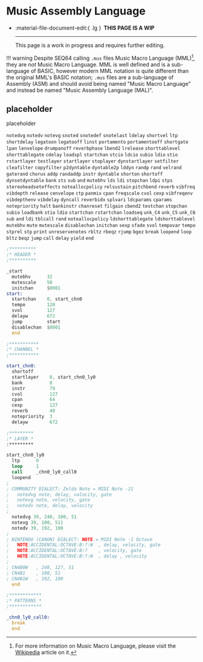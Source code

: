 # Music Assembly Language

<div class="grid cards" markdown>

-   :material-file-document-edit:{ .lg } __&nbsp;THIS PAGE IS A WIP__
  
    ---

    This page is a work in progress and requires further editing.

</div>

!!! warning
    Despite SEQ64 calling `.mus` files Music Macro Language (MML)[^1], they are *not* Music Macro Language. MML is well defined and is a sub-language of BASIC, however modern MML notation is quite different than the original MML's BASIC notation; `.mus` files are a sub-language of Assembly (ASM) and should avoid being named "Music Macro Language" and instead be named "Music Assembly Language (MAL)".

## placeholder
placeholder

`notedvg`
`notedv`
`notevg`
`snoted`
`snotedef`
`snotelast`
`ldelay`
`shortvel`
`ltp`
`shortdelay`
`legatoon`
`legatooff`
`linst`
`portamento`
`portamentooff`
`shortgate`
`lpan`
`lenvelope`
`drumpanoff`
`reverbphase`
`lbend2`
`lrelease`
`shorttablevel`
`shorttablegate`
`cdelay`
`loadspl`
`startchan`
`stcio`
`ldcio`
`subio`
`ldio`
`stio`
`rstartlayer`
`testlayer`
`startlayer`
`stoplayer`
`dynstartlayer`
`setfilter`
`cleafilter`
`copyfilter`
`p2dyntable`
`dyntable2p`
`lddyn`
`randp`
`rand`
`velrand`
`gaterand`
`chorus`
`addp`
`randaddp`
`instr`
`dyntable`
`shorton`
`shortoff`
`dynsetdyntable`
`bank`
`sts`
`sub`
`and`
`mutebhv`
`lds`
`ldi`
`stopchan`
`ldpi`
`stps`
`stereoheadseteffects`
`noteallocpolicy`
`relsustain`
`pitchbend`
`reverb`
`vibfreq`
`vibdepth`
`release`
`cenvelope`
`ctp`
`panmix`
`cpan`
`freqscale`
`cvol`
`cexp`
`vibfreqenv`
`vibdepthenv`
`vibdelay`
`dyncall`
`reverbidx`
`splvari`
`ldcparams`
`cparams`
`notepriority`
`halt`
`bankinstr`
`chanreset`
`filgain`
`cbend2`
`testchan`
`stopchan`
`subio`
`loadbank`
`stio`
`ldio`
`startchan`
`rstartchan`
`loadseq`
`unk_C4`
`unk_C5`
`unk_C6`
`sub`
`and`
`ldi`
`tblcall`
`rand`
`noteallocpolicy`
`ldshorttablegate`
`ldshorttablevel`
`mutebhv`
`mute`
`mutescale`
`disablechan`
`initchan`
`sexp`
`sfade`
`svol`
`tempovar`
`tempo`
`stprel`
`stp`
`print`
`unreservenotes`
`rbltz`
`rbeqz`
`rjump`
`bgez`
`break`
`loopend`
`loop`
`bltz`
`beqz`
`jump`
`call`
`delay`
`yield`
`end`

[^1]: For more information on Music Macro Language, please visit the [Wikipedia](https://en.wikipedia.org/wiki/Music_Macro_Language) article on it.

```asm linenums="0" title="sequence.mus"
;**********
;* HEADER *
;**********

_start
  mutebhv      32
  mutescale    50
  initchan     $0001
start:
  startchan    0, start_chn0
  tempo        120
  svol         127
  delayw       672
  jump         start
  disablechan  $0001
  end

;***********
;* CHANNEL *
;***********

start_chn0:
  shortoff
  startlayer    0, start_chn0_ly0
  bank          0
  instr         79
  cvol          127
  cpan          64
  cexp          127
  reverb        40
  notepriority  3
  delayw        672

;*********
;* LAYER *
:*********

start_chn0_ly0
  ltp      0
  loop     1
  call     _chn0_ly0_call0
  loopend
;
; COMMUNITY DIALECT: Zelda Note = MIDI Note -21
;   notedvg note, delay, valocity, gate
;   notevg note, velocity, gate
;   notedv note, delay, velocity
;
  notedvg 39, 240, 100, 51
  notevg 39, 100, 511
  notedv 39, 192, 100
;
; NINTENDO (CANON) DIALECT: NOTE = MIDI Note -1 Octave
;   NOTE:ACCIDENTAL:OCTAVE:B:?:W  , delay, velocity, gate
;   NOTE:ACCIDENTAL:OCTAVE:B:?    , velocity, gate
;   NOTE:ACCIDENTAL:OCTAVE:B:?:W  , delay , velocity
;
; CN4B0W   , 240, 127, 51
; CN4B1    , 100, 51
; CN4B1W   , 192, 100
  end

;************
;* PATTERNS *
;************

_chn0_ly0_call0:
  break
  end
```
